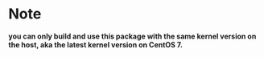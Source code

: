 Note
====

**you can only build and use this package with the same kernel version
on the host, aka the latest kernel version on CentOS 7.**
